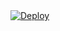 <a href="https://heroku.com/deploy?template=https://github.com/ugorwx/fsub">
  <img src="https://www.herokucdn.com/deploy/button.svg" alt="Deploy">
</a>